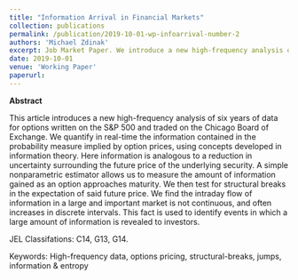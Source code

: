 ```yaml
---
title: "Information Arrival in Financial Markets"
collection: publications
permalink: /publication/2019-10-01-wp-infoarrival-number-2
authors: 'Michael Zdinak'
excerpt: Job Market Paper. We introduce a new high-frequency analysis of options written on the S&P 500, and quantify in real-time the information contained in the probability measure implied by option prices. We find the intraday flow of information summarizing the expected future price of the index is not continuous, and often increases in discrete intervals. This fact is used to identify large-information events over the six years in our sample.
date: 2019-10-01
venue: 'Working Paper'
paperurl: 
---
```


**Abstract**

This article introduces a new high-frequency analysis of six years of data for options written on the S&P 500 and traded on the Chicago Board of Exchange. We quantify in real-time the information contained in the probability measure implied by option prices, using concepts developed in information theory. Here information is analogous to a reduction in uncertainty surrounding the future price of the underlying security. A simple nonparametric estimator allows us to measure the amount of information gained as an option approaches maturity. We then test for structural breaks in the expectation of said future price. We find the intraday flow of information in a large and important market is not continuous, and often increases in discrete intervals. This fact is used to identify events in which a large amount of information is revealed to investors.

JEL Classifations: C14, G13, G14.


Keywords: High-frequency data, options pricing, structural-breaks, jumps, information & entropy
